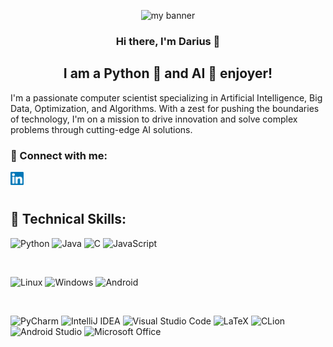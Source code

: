 <p align="center">
    <img src="https://github.com/Darius-ss10/Darius-ss10/assets/79358316/6ddbdd18-5b2d-43b9-ba40-2ee2841a719d" alt="my banner"></a>
</p>

<h3 align="center">
    Hi there, I'm Darius 👋
</h3>

<h2 align="center">
    I am a Python 🐍 and AI 🤖 enjoyer!
</h2> 

I'm a passionate computer scientist specializing in Artificial Intelligence, Big Data, Optimization, and Algorithms. With a zest for pushing the boundaries of technology, I'm on a mission to drive innovation and solve complex problems through cutting-edge AI solutions.

### 🤝 Connect with me:

<a href="https://www.linkedin.com/in/darius-muntean/"><img align="left" src="https://raw.githubusercontent.com/Darius-ss10/Darius-ss10/main/images/linkedin.svg" alt="Darius Muntean | LinkedIn" width="21px"/></a>
</br>
</br>

## 💼 Technical Skills:

![Python](https://img.shields.io/badge/python-3670A0?style=for-the-badge&logo=python&logoColor=ffdd54)
![Java](https://img.shields.io/badge/java-%23ED8B00.svg?style=for-the-badge&logo=openjdk&logoColor=white)
![C](https://img.shields.io/badge/c-%2300599C.svg?style=for-the-badge&logo=c&logoColor=white)
![JavaScript](https://img.shields.io/badge/javascript-%23323330.svg?style=for-the-badge&logo=javascript&logoColor=%23F7DF1E)

</br>

![Linux](https://img.shields.io/badge/Linux-FCC624?style=for-the-badge&logo=linux&logoColor=black)
![Windows](https://img.shields.io/badge/Windows-0078D6?style=for-the-badge&logo=windows&logoColor=white)
![Android](https://img.shields.io/badge/Android-3DDC84?style=for-the-badge&logo=android&logoColor=white)

</br>

![PyCharm](https://img.shields.io/badge/pycharm-143?style=for-the-badge&logo=pycharm&logoColor=black&color=black&labelColor=green)
![IntelliJ IDEA](https://img.shields.io/badge/IntelliJIDEA-000000.svg?style=for-the-badge&logo=intellij-idea&logoColor=white)
![Visual Studio Code](https://img.shields.io/badge/Visual%20Studio%20Code-0078d7.svg?style=for-the-badge&logo=visual-studio-code&logoColor=white)
![LaTeX](https://img.shields.io/badge/latex-%23008080.svg?style=for-the-badge&logo=latex&logoColor=white)
![CLion](https://img.shields.io/badge/CLion-black?style=for-the-badge&logo=clion&logoColor=white)
![Android Studio](https://img.shields.io/badge/Android%20Studio-3DDC84.svg?style=for-the-badge&logo=android-studio&logoColor=white)
![Microsoft Office](https://img.shields.io/badge/Microsoft_Office-D83B01?style=for-the-badge&logo=microsoft-office&logoColor=white)

</br>



<!--If you want to reach out, feel free to contact me on [LinkedIn](https://www.linkedin.com/in/darius-muntean/).-->
<!--
**Darius-ss10/Darius-ss10** is a ✨ _special_ ✨ repository because its `README.md` (this file) appears on your GitHub profile.

Here are some ideas to get you started:

- 🔭 I’m currently working on ...
- 🌱 I’m currently learning ...
- 👯 I’m looking to collaborate on ...
- 🤔 I’m looking for help with ...
- 💬 Ask me about ...
- 📫 How to reach me: ...
- 😄 Pronouns: ...
- ⚡ Fun fact: ...
-->
